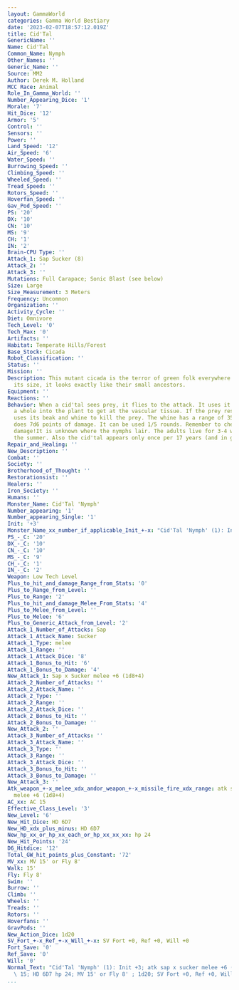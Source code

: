 ```yaml
---
layout: GammaWorld
categories: Gamma World Bestiary
date: '2023-02-07T18:57:12.019Z'
title: Cid'Tal
GenericName: ''
Name: Cid'Tal
Common_Name: Nymph
Other_Names: ''
Generic_Name: ''
Source: MM2
Author: Derek M. Holland
MCC Race: Animal
Role_In_Gamma_World: ''
Number_Appearing_Dice: '1'
Morale: '7'
Hit_Dice: '12'
Armor: '5'
Control: ''
Sensors: ''
Power: ''
Land_Speed: '12'
Air_Speed: '6'
Water_Speed: ''
Burrowing_Speed: ''
Climbing_Speed: ''
Wheeled_Speed: ''
Tread_Speed: ''
Rotors_Speed: ''
Hoverfan_Speed: ''
Gav_Pod_Speed: ''
PS: '20'
DX: '10'
CN: '10'
MS: '9'
CH: '1'
IN: '2'
Brain-CPU Type: ''
Attack_1: Sap Sucker (8)
Attack_2: ''
Attack_3: ''
Mutations: Full Carapace; Sonic Blast (see below)
Size: Large
Size_Measurement: 3 Meters
Frequency: Uncommon
Organization: ''
Activity_Cycle: ''
Diet: Omnivore
Tech_Level: '0'
Tech_Max: '0'
Artifacts: ''
Habitat: Temperate Hills/Forest
Base_Stock: Cicada
Robot_Classification: ''
Status: ''
Mission: ''
Description: This mutant cicada is the terror of green folk everywhere. Other than
  its size, it looks exactly like their small ancestors.
Equipment: ''
Reactions: ''
Behavior: When a cid'tal sees prey, it flies to the attack. It uses it beak to punch
  a whole into the plant to get at the vascular tissue. If the prey resists, the cid'tal
  uses its beak and whine to kill the prey. The whine has a range of 35 meters and
  does 7d6 points of damage. It can be used 1/5 rounds. Remember to check equipment
  damage!It is unknown where the nymphs lair. The adults live for 3-4 weeks during
  the summer. Also the cid'tal appears only once per 17 years (and in great numbers).
Repair_and_Healing: ''
New_Description: ''
Combat: ''
Society: ''
Brotherhood_of_Thought: ''
Restorationsist: ''
Healers: ''
Iron_Society: ''
Humans: ''
Monster_Name: Cid'Tal 'Nymph'
Number_appearing: '1'
Number_appearing_Single: '1'
Init: '+3'
Monster_Name_xx_number_if_applicable_Init_+-x: "Cid'Tal 'Nymph' (1): Init +3"
PS_-_C: '20'
DX_-_C: '10'
CN_-_C: '10'
MS_-_C: '9'
CH_-_C: '1'
IN_-_C: '2'
Weapon: Low Tech Level
Plus_to_hit_and_damage_Range_from_Stats: '0'
Plus_to_Range_from_Level: ''
Plus_to_Range: '2'
Plus_to_hit_and_damage_Melee_From_Stats: '4'
Plus_to_Melee_from_Level: ''
Plus_to_Melee: '6'
Plus_to_Generic_Attack_from_Level: '2'
Attack_1_Number_of_Attacks: Sap
Attack_1_Attack_Name: Sucker
Attack_1_Type: melee
Attack_1_Range: ''
Attack_1_Attack_Dice: '8'
Attack_1_Bonus_to_Hit: '6'
Attack_1_Bonus_to_Damage: '4'
New_Attack_1: Sap x Sucker melee +6 (1d8+4)
Attack_2_Number_of_Attacks: ''
Attack_2_Attack_Name: ''
Attack_2_Type: ''
Attack_2_Range: ''
Attack_2_Attack_Dice: ''
Attack_2_Bonus_to_Hit: ''
Attack_2_Bonus_to_Damage: ''
New_Attack_2: ''
Attack_3_Number_of_Attacks: ''
Attack_3_Attack_Name: ''
Attack_3_Type: ''
Attack_3_Range: ''
Attack_3_Attack_Dice: ''
Attack_3_Bonus_to_Hit: ''
Attack_3_Bonus_to_Damage: ''
New_Attack_3: ''
Atk_weapon_+-x_melee_xdx_andor_weapon_+-x_missile_fire_xdx_range: atk sap x sucker
  melee +6 (1d8+4)
AC_xx: AC 15
Effective_Class_Level: '3'
New_Level: '6'
New_Hit_Dice: HD 6D7
New_HD_xdx_plus_minus: HD 6D7
New_hp_xx_or_hp_xx_each_or_hp_xx_xx_xx: hp 24
New_Hit_Points: '24'
D6_Hitdice: '12'
Total_GW_hit_points_plus_Constant: '72'
MV_xx: MV 15' or Fly 8'
Walk: 15'
Fly: Fly 8'
Swim: ''
Burrow: ''
Climb: ''
Wheels: ''
Treads: ''
Rotors: ''
Hoverfans: ''
GravPods: ''
New_Action_Dice: 1d20
SV_Fort_+-x_Ref_+-x_Will_+-x: SV Fort +0, Ref +0, Will +0
Fort_Save: '0'
Ref_Save: '0'
Will: '0'
Normal_Text: "Cid'Tal 'Nymph' (1): Init +3; atk sap x sucker melee +6 (1d8+4); AC\
  \ 15; HD 6D7 hp 24; MV 15' or Fly 8' ; 1d20; SV Fort +0, Ref +0, Will +0"
...
```

